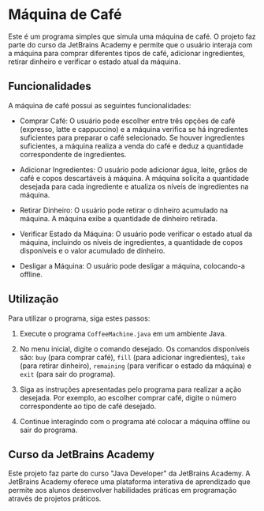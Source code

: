 # Máquina de Café

Este é um programa simples que simula uma máquina de café. O projeto faz parte do curso da JetBrains Academy e permite que o usuário interaja com a máquina para comprar diferentes tipos de café, adicionar ingredientes, retirar dinheiro e verificar o estado atual da máquina.

## Funcionalidades

A máquina de café possui as seguintes funcionalidades:

- Comprar Café: O usuário pode escolher entre três opções de café (expresso, latte e cappuccino) e a máquina verifica se há ingredientes suficientes para preparar o café selecionado. Se houver ingredientes suficientes, a máquina realiza a venda do café e deduz a quantidade correspondente de ingredientes.

- Adicionar Ingredientes: O usuário pode adicionar água, leite, grãos de café e copos descartáveis à máquina. A máquina solicita a quantidade desejada para cada ingrediente e atualiza os níveis de ingredientes na máquina.

- Retirar Dinheiro: O usuário pode retirar o dinheiro acumulado na máquina. A máquina exibe a quantidade de dinheiro retirada.

- Verificar Estado da Máquina: O usuário pode verificar o estado atual da máquina, incluindo os níveis de ingredientes, a quantidade de copos disponíveis e o valor acumulado de dinheiro.

- Desligar a Máquina: O usuário pode desligar a máquina, colocando-a offline.

## Utilização

Para utilizar o programa, siga estes passos:

1. Execute o programa `CoffeeMachine.java` em um ambiente Java.

2. No menu inicial, digite o comando desejado. Os comandos disponíveis são: `buy` (para comprar café), `fill` (para adicionar ingredientes), `take` (para retirar dinheiro), `remaining` (para verificar o estado da máquina) e `exit` (para sair do programa).

3. Siga as instruções apresentadas pelo programa para realizar a ação desejada. Por exemplo, ao escolher comprar café, digite o número correspondente ao tipo de café desejado.

4. Continue interagindo com o programa até colocar a máquina offline ou sair do programa.

## Curso da JetBrains Academy

Este projeto faz parte do curso "Java Developer" da JetBrains Academy. A JetBrains Academy oferece uma plataforma interativa de aprendizado que permite aos alunos desenvolver habilidades práticas em programação através de projetos práticos.
